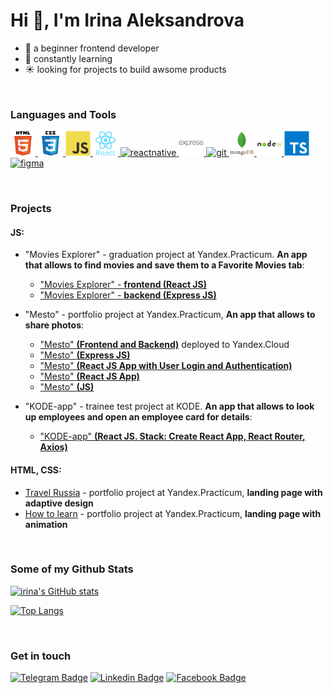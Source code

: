 ﻿# Hi 👋, I'm Irina Aleksandrova

- 🔭 a beginner frontend developer
- 🌱 constantly learning
- :sunny: looking for projects to build awsome products
<p>&nbsp;</p>

### Languages and Tools

<p align="left"> <a href="https://www.w3.org/html/" target="_blank" rel="noreferrer"> <img src="https://raw.githubusercontent.com/devicons/devicon/master/icons/html5/html5-original-wordmark.svg" alt="html5" width="40" height="40"/> </a> <a href="https://www.w3schools.com/css/" target="_blank" rel="noreferrer"> <img src="https://raw.githubusercontent.com/devicons/devicon/master/icons/css3/css3-original-wordmark.svg" alt="css3" width="40" height="40"/> </a> <a href="https://developer.mozilla.org/en-US/docs/Web/JavaScript" target="_blank" rel="noreferrer"> <img src="https://raw.githubusercontent.com/devicons/devicon/master/icons/javascript/javascript-original.svg" alt="javascript" width="40" height="40"/> </a> <a href="https://reactjs.org/" target="_blank" rel="noreferrer"> <img src="https://raw.githubusercontent.com/devicons/devicon/master/icons/react/react-original-wordmark.svg" alt="react" width="40" height="40"/> </a> <a href="https://reactnative.dev/" target="_blank" rel="noreferrer"> <img src="https://reactnative.dev/img/header_logo.svg" alt="reactnative" width="40" height="40"/> </a> <a href="https://expressjs.com" target="_blank" rel="noreferrer"> <img src="https://raw.githubusercontent.com/devicons/devicon/master/icons/express/express-original-wordmark.svg" alt="express" width="40" height="40"/> </a>  <a href="https://git-scm.com/" target="_blank" rel="noreferrer"> <img src="https://www.vectorlogo.zone/logos/git-scm/git-scm-icon.svg" alt="git" width="40" height="40"/> </a>   <a href="https://www.mongodb.com/" target="_blank" rel="noreferrer"> <img src="https://raw.githubusercontent.com/devicons/devicon/master/icons/mongodb/mongodb-original-wordmark.svg" alt="mongodb" width="40" height="40"/> </a> <a href="https://nodejs.org" target="_blank" rel="noreferrer"> <img src="https://raw.githubusercontent.com/devicons/devicon/master/icons/nodejs/nodejs-original-wordmark.svg" alt="nodejs" width="40" height="40"/> </a>  <a href="https://www.typescriptlang.org/" target="_blank" rel="noreferrer"> <img src="https://raw.githubusercontent.com/devicons/devicon/master/icons/typescript/typescript-original.svg" alt="typescript" width="40" height="40"/> </a> <a href="https://www.figma.com/" target="_blank" rel="noreferrer"> <img src="https://www.vectorlogo.zone/logos/figma/figma-icon.svg" alt="figma" width="40" height="40"/> </a> </p>
<p>&nbsp;</p>

### Projects
#### JS:
*  "Movies Explorer" - graduation project at Yandex.Practicum. **An app that allows to find movies and save them to a Favorite Movies tab**:
    *  ["Movies Explorer" - **frontend (React JS)**](https://github.com/myr-irina/movies-explorer-frontend)
    *  ["Movies Explorer" - **backend (Express JS)**](https://github.com/myr-irina/movies-explorer-api)

*  "Mesto" - portfolio project at Yandex.Practicum, **An app that allows to share photos**:
    *  ["Mesto" **(Frontend and Backend)**](https://github.com/myr-irina/react-mesto-api-full) deployed to Yandex.Cloud
    *  ["Mesto" **(Express JS)**](https://github.com/myr-irina/express-mesto)
    *  ["Mesto" **(React JS App with User Login and Authentication)**](https://github.com/myr-irina/react-mesto-auth)
    *  ["Mesto" **(React JS App)**](https://github.com/myr-irina/mesto-react)
    *  ["Mesto" **(JS)**](https://github.com/myr-irina/mesto)

*  "KODE-app" - trainee test project at KODE. **An app that allows to look up employees and open an employee card for details**:
    *  ["KODE-app" **(React JS. Stack: Create React App, React Router, Axios)**](https://github.com/myr-irina/KODE-app)
#### HTML, CSS:
* [Travel Russia](https://github.com/myr-irina/Russia-travel) - portfolio project at Yandex.Practicum, **landing page with adaptive design**
* [How to learn](https://github.com/myr-irina/how-to-learn) - portfolio project at Yandex.Practicum, **landing page with animation**
<p>&nbsp;</p>

### Some of my Github Stats

[![irina's GitHub stats](https://github-readme-stats.vercel.app/api?username=myr-irina&hide=stars,contribs,issues&show_icons=true)](https://github.com/myr-irina/github-readme-stats)

[![Top Langs](https://github-readme-stats.vercel.app/api/top-langs/?username=myr-irina&layout=compact)](https://github.com/myr-irina/github-readme-stats)
<p>&nbsp;</p>

### Get in touch

[![Telegram Badge](https://img.shields.io/badge/-Telegram-090909?style=flat&logo=Telegram&logoColor=0077b5&link=https://t.me/myririna)](https://t.me/myririna)
[![Linkedin Badge](https://img.shields.io/badge/-LinkedIn-090909?style=flat&logo=LinkedIn&logoColor=0077b5&link=https://www.linkedin.com/in/irina-aleks/)](https://www.linkedin.com/in/irina-aleks/)
[![Facebook Badge](https://img.shields.io/badge/-Facebook-090909?style=flat&logo=Facebook&logoColor=4267B2&link=https://www.facebook.com/irina.alexxx)](https://www.facebook.com/irina.alexxx)

